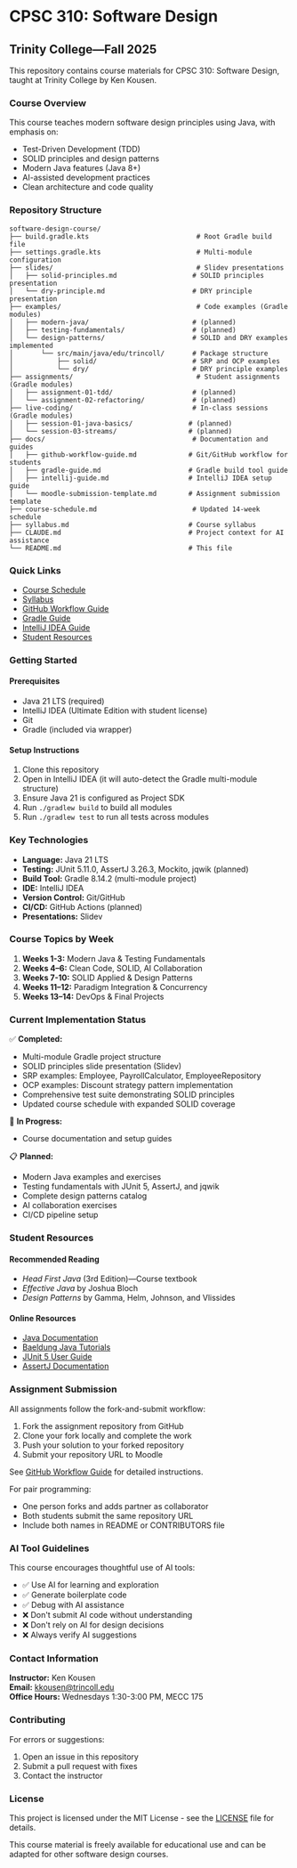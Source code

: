 # CPSC 310: Software Design
## Trinity College—Fall 2025

This repository contains course materials for CPSC 310: Software Design, taught at Trinity College by Ken Kousen.

### Course Overview

This course teaches modern software design principles using Java, with emphasis on:
- Test-Driven Development (TDD)
- SOLID principles and design patterns
- Modern Java features (Java 8+)
- AI-assisted development practices
- Clean architecture and code quality

### Repository Structure

```
software-design-course/
├── build.gradle.kts                           # Root Gradle build file
├── settings.gradle.kts                        # Multi-module configuration
├── slides/                                    # Slidev presentations
│   ├── solid-principles.md                   # SOLID principles presentation
│   └── dry-principle.md                      # DRY principle presentation
├── examples/                                  # Code examples (Gradle modules)
│   ├── modern-java/                          # (planned)
│   ├── testing-fundamentals/                 # (planned)
│   └── design-patterns/                      # SOLID and DRY examples implemented
│       └── src/main/java/edu/trincoll/       # Package structure
│           ├── solid/                        # SRP and OCP examples
│           └── dry/                          # DRY principle examples
├── assignments/                               # Student assignments (Gradle modules)
│   ├── assignment-01-tdd/                    # (planned)
│   └── assignment-02-refactoring/            # (planned)
├── live-coding/                              # In-class sessions (Gradle modules)
│   ├── session-01-java-basics/              # (planned)
│   └── session-03-streams/                  # (planned)
├── docs/                                     # Documentation and guides
│   ├── github-workflow-guide.md             # Git/GitHub workflow for students
│   ├── gradle-guide.md                      # Gradle build tool guide
│   ├── intellij-guide.md                    # IntelliJ IDEA setup guide
│   └── moodle-submission-template.md        # Assignment submission template
├── course-schedule.md                        # Updated 14-week schedule
├── syllabus.md                              # Course syllabus
├── CLAUDE.md                                # Project context for AI assistance
└── README.md                                # This file
```

### Quick Links

- [Course Schedule](course-schedule.md)
- [Syllabus](syllabus.md)
- [GitHub Workflow Guide](docs/github-workflow-guide.md)
- [Gradle Guide](docs/gradle-guide.md)
- [IntelliJ IDEA Guide](docs/intellij-guide.md)
- [Student Resources](#student-resources)

### Getting Started

#### Prerequisites
- Java 21 LTS (required)
- IntelliJ IDEA (Ultimate Edition with student license)
- Git
- Gradle (included via wrapper)

#### Setup Instructions
1. Clone this repository
2. Open in IntelliJ IDEA (it will auto-detect the Gradle multi-module structure)
3. Ensure Java 21 is configured as Project SDK
4. Run `./gradlew build` to build all modules
5. Run `./gradlew test` to run all tests across modules

### Key Technologies

- **Language:** Java 21 LTS
- **Testing:** JUnit 5.11.0, AssertJ 3.26.3, Mockito, jqwik (planned)
- **Build Tool:** Gradle 8.14.2 (multi-module project)
- **IDE:** IntelliJ IDEA
- **Version Control:** Git/GitHub
- **CI/CD:** GitHub Actions (planned)
- **Presentations:** Slidev

### Course Topics by Week

1. **Weeks 1-3:** Modern Java & Testing Fundamentals
2. **Weeks 4–6:** Clean Code, SOLID, AI Collaboration
3. **Weeks 7-10:** SOLID Applied & Design Patterns
4. **Weeks 11–12:** Paradigm Integration & Concurrency
5. **Weeks 13–14:** DevOps & Final Projects

### Current Implementation Status

✅ **Completed:**
- Multi-module Gradle project structure
- SOLID principles slide presentation (Slidev)
- SRP examples: Employee, PayrollCalculator, EmployeeRepository
- OCP examples: Discount strategy pattern implementation
- Comprehensive test suite demonstrating SOLID principles
- Updated course schedule with expanded SOLID coverage

🚧 **In Progress:**
- Course documentation and setup guides

📋 **Planned:**
- Modern Java examples and exercises
- Testing fundamentals with JUnit 5, AssertJ, and jqwik
- Complete design patterns catalog
- AI collaboration exercises
- CI/CD pipeline setup

### Student Resources

#### Recommended Reading
- *Head First Java* (3rd Edition)—Course textbook
- *Effective Java* by Joshua Bloch
- *Design Patterns* by Gamma, Helm, Johnson, and Vlissides

#### Online Resources
- [Java Documentation](https://docs.oracle.com/en/java/)
- [Baeldung Java Tutorials](https://www.baeldung.com/)
- [JUnit 5 User Guide](https://junit.org/junit5/docs/current/user-guide/)
- [AssertJ Documentation](https://assertj.github.io/doc/)

### Assignment Submission

All assignments follow the fork-and-submit workflow:
1. Fork the assignment repository from GitHub
2. Clone your fork locally and complete the work
3. Push your solution to your forked repository
4. Submit your repository URL to Moodle

See [GitHub Workflow Guide](docs/github-workflow-guide.md) for detailed instructions.

For pair programming:
- One person forks and adds partner as collaborator
- Both students submit the same repository URL
- Include both names in README or CONTRIBUTORS file

### AI Tool Guidelines

This course encourages thoughtful use of AI tools:
- ✅ Use AI for learning and exploration
- ✅ Generate boilerplate code
- ✅ Debug with AI assistance
- ❌ Don't submit AI code without understanding
- ❌ Don't rely on AI for design decisions
- ❌ Always verify AI suggestions

### Contact Information

**Instructor:** Ken Kousen  
**Email:** kkousen@trincoll.edu  
**Office Hours:** Wednesdays 1:30-3:00 PM, MECC 175

### Contributing

For errors or suggestions:
1. Open an issue in this repository
2. Submit a pull request with fixes
3. Contact the instructor

### License

This project is licensed under the MIT License - see the [LICENSE](LICENSE) file for details.

This course material is freely available for educational use and can be adapted for other software design courses.